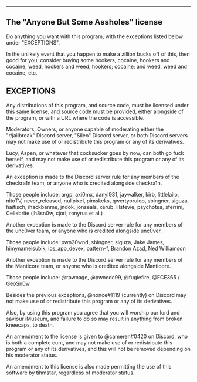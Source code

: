 

------------------------------------------
The "Anyone But Some Assholes" license
------------------------------------------

Do anything you want with this program, with the exceptions listed
below under "EXCEPTIONS".

In the unlikely event that you happen to make a zillion bucks off of
this, then good for you; consider buying some hookers, cocaine, 
hookers and cocaine, weed, hookers and weed, hookers; cocaine; and 
weed, weed and cocaine, etc.

EXCEPTIONS
----------

Any distributions of this program, and source code, must be licensed 
under this same license, and source code must be provided, either 
alongside of the program, or with a URL where the code is accessible. 

Moderators, Owners, or anyone capable of moderating either the 
"r/jailbreak" Discord server, "Sileo" Discord server, or both Discord 
servers may not make use of or redistribute this program or any of 
its derivatives.

Lucy, Aspen, or whatever that cocksucker goes by now, can both go
fuck herself, and may not make use of or redistribute this program
or any of its derivatives.

An exception is made to the Discord server rule for any members of 
the checkra1n team, or anyone who is credited alongside checkra1n.

Those people include:
argp, axi0mx, danyl931, jaywalker, kirb, littlelailo, nitoTV, 
never_released, nullpixel, pimskeks, qwertyoruiop, sbingner, siguza,
haifisch, ihackbanme, jndok, jonseals, xerub, lilstevie, psychotea, 
sferrini, Cellebrite (ih8sn0w, cjori, ronyrus et al.)

Another exception is made to the Discord server rule for any members of 
the unc0ver team, or anyone who is credited alongside unc0ver.

Those people include:
pwn20wnd, sbingner, siguza, Jake James, himynameisubik, ios_app_devex,
pattern-f, Brandon Azad, Ned Williamson

Another exception is made to the Discord server rule for any members of 
the Manticore team, or anyone who is credited alongside Manticore.

Those people include:
@rpwnage, @pwnedc99, @fugiefire, @FCE365 / GeoSn0w

Besides the previous exceptions, @nonce#1119 (currently) on Discord
may not make use of or redistribute this program or any of 
its derivatives.

Also, by using this program you agree that you will worship our lord
and saviour iMuseum, and failure to do so may result in anything from 
broken kneecaps, to death.

An amendment to the license is given to @cameren#0420 on Discord,
who is both a complete cunt, and may not make use of or 
redistribute this program or any of its derivatives, and this will 
not be removed depending on his moderator status. 

An amendment to this license is also made permitting the use of this 
software by tihmstar, regardless of moderator status. 
